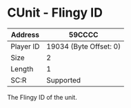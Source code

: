 
#  CUnit - Flingy ID
Address   | 59CCCC
----------|-------------
Player ID | 19034 (Byte Offset: 0)
Size 	  | 2
Length 	  | 1
SC:R      | Supported

The Flingy ID of the unit.
